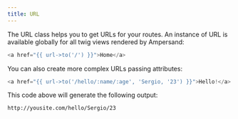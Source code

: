 ```yaml
---
title: URL
---
```


The URL class helps you to get URLs for your routes.
An instance of URL is available globally for all twig views rendered by Ampersand:

```php
<a href="{{ url->to('/') }}">Home</a>
```

You can also create more complex URLs passing attributes:

```php
<a href="{{ url->to('/hello/:name/:age', 'Sergio, '23') }}">Hello!</a>
```

This code above will generate the following output:

    http://yousite.com/hello/Sergio/23
